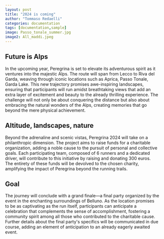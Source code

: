 ```yaml
---
layout: post
title: "2024 is coming"
author: "Tommaso Redaelli"
categories: documentation
tags: [documentation,sample]
image: Passo_tonale_summer.jpg
image2: All_maddi.jpeg
---
```



## Future is Alps

In the upcoming year, Peregrina is set to elevate its adventurous spirit as it ventures into the majestic Alps. The route will span from Lecco to Riva del Garda, weaving through iconic locations such as Aprica, Passo Tonale, Garda Lake. This new trajectory promises awe-inspiring landscapes, ensuring that participants will run amidst breathtaking views that add an extra layer of excitement and beauty to the already thrilling experience. The challenge will not only be about conquering the distance but also about embracing the natural wonders of the Alps, creating memories that go beyond the mere physical achievement.

## Altitude, landscapes, nature 

Beyond the adrenaline and scenic vistas, Peregrina 2024 will take on a philanthropic dimension. The project aims to raise funds for a charitable organization, adding a noble cause to the pursuit of personal and collective goals. Each participating team, composed of 6 runners and a dedicated driver, will contribute to this initiative by raising and donating 300 euros. The entirety of these funds will be devolved to the chosen charity, amplifying the impact of Peregrina beyond the running trails.

## Goal

The journey will conclude with a grand finale—a final party organized by the event in the enchanting surroundings of Belluno. As the location promises to be as captivating as the run itself, participants can anticipate a celebration that complements the sense of accomplishment, fostering a community spirit among all those who contributed to the charitable cause. Further details about the final party's specifics will be communicated in due course, adding an element of anticipation to an already eagerly awaited event.
